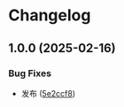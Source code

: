 # Changelog

## 1.0.0 (2025-02-16)


### Bug Fixes

* 发布 ([5e2ccf8](https://github.com/Karin-Mys-Plugins/mys-genshin/commit/5e2ccf8826a7a5b881d8c4daa70e9b0408a4cc27))
